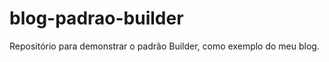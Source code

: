 blog-padrao-builder
===================

Repositório para demonstrar o padrão Builder, como exemplo do meu blog.
